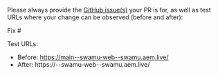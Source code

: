 Please always provide the [GitHub issue(s)](../issues) your PR is for, as well as test URLs where your change can be observed (before and after):

Fix #<gh-issue-id>

Test URLs:
- Before: https://main--swamu-web--swamu.aem.live/
- After: https://<branch>--swamu-web--swamu.aem.live/
